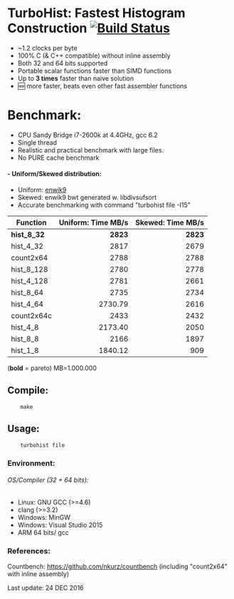 TurboHist: Fastest Histogram Construction [![Build Status](https://travis-ci.org/powturbo/TurboHist.svg?branch=master)](https://travis-ci.org/powturbo/TurboHist)
=========================================

- ~1.2 clocks per byte
- 100% C (& C++ compatible) without inline assembly
- Both 32 and 64 bits supported
- Portable scalar functions faster than SIMD functions
- Up to **3 times** faster than naive solution
- :new: more faster, beats even other fast assembler functions

# Benchmark:
- CPU Sandy Bridge i7-2600k at 4.4GHz, gcc 6.2
- Single thread
- Realistic and practical benchmark with large files.
- No PURE cache benchmark

#### - Uniform/Skewed distribution: 
 - Uniform: [enwik9](http://mattmahoney.net/dc/text.html)
 - Skewed: enwik9 bwt generated w. libdivsufsort
 - Accurate benchmarking with command "turbohist file -I15"


|Function|Uniform: Time MB/s|Skewed: Time MB/s|
|-------------|----------:|----------:|
|**hist_8_32**|**2823**|**2823**|
|hist_4_32|2817|2679|
|count2x64|2788|2788|
|hist_8_128|2780|2778|
|hist_4_128|2781|2661|
|hist_8_64|2735|2734|
|hist_4_64|2730.79|2616|
|count2x64c|2433|2432|
|hist_4_8|2173.40|2050|
|hist_8_8|2166|1897|
|hist_1_8|1840.12|909|

(**bold** = pareto)  MB=1.000.000

## Compile:


        make

## Usage:


        turbohist file

### Environment:
###### OS/Compiler (32 + 64 bits):
- Linux: GNU GCC (>=4.6) 
- clang (>=3.2) 
- Windows: MinGW
- Windows: Visual Studio 2015
- ARM 64 bits/ gcc 

### References:
Countbench: https://github.com/nkurz/countbench (including "count2x64" with inline assembly)

Last update: 24 DEC 2016

